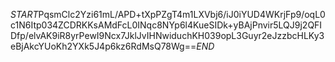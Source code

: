 $START$PqsmClc2Yzi61mL/APD+tXpPZgT4m1LXVbj6/iJ0iYUD4WKrjFp9/oqL0c1N6Itp034ZCDRKKsAMdFcL0INqc8NYp6l4KueSIDk+yBAjPnvir5LQJ9j2QFIDfp/elvAK9iR8yrPewI9Ncx7JklJvIHNwiduchKH039opL3Guyr2eJzzbcHLKy3eBjAkcYUoKh2YXk5J4p6kz6RdMsQ78Wg==$END$